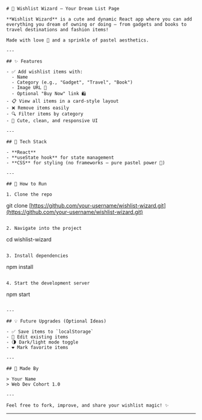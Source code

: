 
```
# 🛒 Wishlist Wizard – Your Dream List Page

**Wishlist Wizard** is a cute and dynamic React app where you can add everything you dream of owning or doing – from gadgets and books to travel destinations and fashion items!

Made with love 💖 and a sprinkle of pastel aesthetics.

---

## ✨ Features

- ✅ Add wishlist items with:
  - Name
  - Category (e.g., "Gadget", "Travel", "Book")
  - Image URL 📸
  - Optional "Buy Now" link 🛍️
- 📋 View all items in a card-style layout
- ❌ Remove items easily
- 🔍 Filter items by category
- 💅 Cute, clean, and responsive UI

---

## 🔧 Tech Stack

- **React**
- **useState hook** for state management
- **CSS** for styling (no frameworks – pure pastel power 🎨)

---

## 🚀 How to Run

1. Clone the repo  
```

git clone [https://github.com/your-username/wishlist-wizard.git](https://github.com/your-username/wishlist-wizard.git)

```

2. Navigate into the project  
```

cd wishlist-wizard

```

3. Install dependencies  
```

npm install

```

4. Start the development server  
```

npm start

```

---

## 💡 Future Upgrades (Optional Ideas)

- ✅ Save items to `localStorage`
- 📝 Edit existing items
- 🌗 Dark/light mode toggle
- ❤️ Mark favorite items

---

## 🧁 Made By

> Your Name  
> Web Dev Cohort 1.0

---

Feel free to fork, improve, and share your wishlist magic! ✨
```

---
